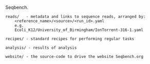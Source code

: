 
Seqbench.

	reads/   - metadata and links to sequence reads, arranged by:
		<reference_name>/<source>/<run_id>.yaml
		e.g. 
		Ecoli_K12/University_of_Birmingham/IonTorrent-316-1.yaml

	recipes/ - standard recipes for performing regular tasks

	analysis/ - results of analysis

	website/ - the source-code to drive the website Seqbench.org


	


